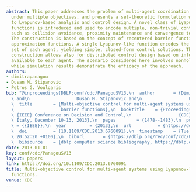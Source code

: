 ```yaml
---
abstract: This paper addresses the problem of multi-agent coordination and control
  under multiple objectives, and presents a set-theoretic formulation which is amenable
  to Lyapunov-based analysis and control design. A novel class of Lyapunov-like barrier
  functions is introduced and used to encode multiple, non-trivial control objectives,
  such as collision avoidance, proximity maintenance and convergence to desired destinations.
  The construction is based on the concept of recentered barrier functions and on
  approximation functions. A single Lyapunov-like function encodes the constrained
  set of each agent, yielding simple, closed-form control solutions. The proposed
  construction allows also for distributed control design based on information locally
  available to each agent. The scenario considered here involves nonholonomic vehicles,
  while simulation results demonstrate the efficacy of the approach.
authors:
- dimitrapanagou
- Dusan M. Stipanovic
- Petros G. Voulgaris
bib: "@inproceedings{DBLP:conf/cdc/PanagouSV13,\n  author       = {Dimitra Panagou\
  \ and\n                  Dusan M. Stipanovic and\n                  Petros G. Voulgaris},\n\
  \  title        = {Multi-objective control for multi-agent systems using Lyapunov-like\n\
  \                  barrier functions},\n  booktitle    = {Proceedings of the 52nd\
  \ {IEEE} Conference on Decision and Control,\n                  {CDC} 2013, Florence,\
  \ Italy, December 10-13, 2013},\n  pages        = {1478--1483},\n  publisher   \
  \ = {{IEEE}},\n  year         = {2013},\n  url          = {https://doi.org/10.1109/CDC.2013.6760091},\n\
  \  doi          = {10.1109/CDC.2013.6760091},\n  timestamp    = {Tue, 21 Mar 2023\
  \ 20:52:20 +0100},\n  biburl       = {https://dblp.org/rec/conf/cdc/PanagouSV13.bib},\n\
  \  bibsource    = {dblp computer science bibliography, https://dblp.org}\n}"
date: 2013-01-01
key: conf/cdc/PanagouSV13
layout: papers
link: https://doi.org/10.1109/CDC.2013.6760091
title: Multi-objective control for multi-agent systems using Lyapunov-like barrier
  functions.
venue: CDC
---
```

